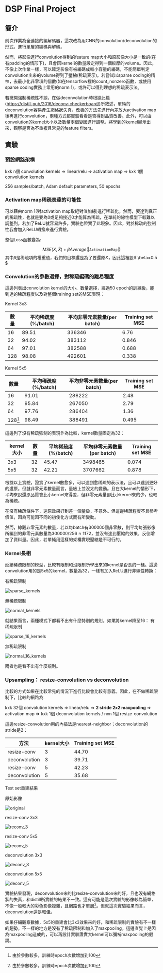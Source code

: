 # DSP Final Project

## 簡介

前次作業為全連接的編解碼器，這次改為用CNN的convolution/deconvolution的形式，進行單層的編碼與解碼。

然而，將影像進行convolution得到的feature map大小和原影像大小是一致的(在有padding的情形下)，且會因kernel的數量設定得到一個較厚的volume。因此，不像上次作業一樣，可以確定影像有被編碼成較小容量的編碼，不能簡單判定convolution出來的volume得到了壓縮(稀疏表示)。若嘗試以sparse coding的精神，去最小化非零項的個數(如在tensorflow裡的count_nonzero函數，或使用sparse coding實務上常用的norm 1)，或許可以得到理想的稀疏表示法。

若撇開強制稀疏性不談，在做deconvolution時根據此篇(https://distill.pub/2016/deconv-checkerboard/)所敘述，單純的deconvolution容易產生網格狀失真，改善的方法先進行內差放大activation map後再進行convolution，兩種方式都實驗看看是否得到品質改善。此外，可以由convolution的kernel大小以及數量兩個變因進行調整。將學到的kernel顯示出來，觀察是否為不重複且常見的feature filters。

## 實驗

### 預設網路架構

kxk n個 convolution kernels => linear/relu => activation map => kxk 1個 convolution kernels 

256 samples/batch, Adam default parameters, 50 epochs

### Activation map稀疏表達的可能性

可以藉由norm 1(對activation map取絕對值加總)進行稀疏化。然而，要達到真正的稀疏性，也就是要為0或足夠接近0才能算為稀疏，在單純的線性模型下較難以調整到，若加了ReLU就容易許多，實驗也證實了此現象。因此，對於稀疏的強制性我會加入ReLU轉換來進行實驗。

整個Loss函數變為:

$$
MSE(X, \hat{X}) + \beta Average(|\texttt{ActivationMap}|)
$$
其中$\beta$是稀疏項的權重值，我們的目標還是為了要還原$X$，因此這裡設$ \beta=0.5 $

### Convolution的參數選擇，對稀疏編碼的難易程度

這邊列表出convolution kernel的大小、數量選擇，經過50 epoch的訓練後，能到達的稀疏程度以及對整個training set的MSE表現：

Kernel 3x3

| 數量   | 平均稀疏度(%/batch) | 平均非零元素數量(per batch) | Training set MSE |
| ---- | -------------- | ------------------- | ---------------- |
| 16   | 89.51          | 336346              | 6.76             |
| 32   | 94.02          | 383112              | 0.846            |
| 64   | 97.01          | 382588              | 0.688            |
| 128  | 98.08          | 492601              | 0.338            |

Kernel 5x5

| 數量      | 平均稀疏度(%/batch) | 平均非零元素數量(per batch) | Training set MSE |
| ------- | -------------- | ------------------- | ---------------- |
| 16      | 91.01          | 288222              | 2.48             |
| 32      | 95.84          | 267050              | 2.79             |
| 64      | 97.76          | 286404              | 1.36             |
| 128[^1] | 98.49          | 388491              | 0.495            |

這邊列了沒有稀疏強制的表現作為比較，kernel數量固定為32：

| kernel大小 | 數量   | 平均稀疏度(%/batch) | 平均非零元素數量(per batch) | Training set MSE |
| -------- | ---- | -------------- | ------------------- | ---------------- |
| 3x3      | 32   | 45.47          | 3498465             | 0.074            |
| 5x5      | 32   | 42.21          | 3707662             | 0.878            |

根據以上實驗，證實了kernel數愈多，可以達到愈稀疏的表示法，且可以達到更好的還原。但就非零元素數量而言，量級上並沒太的變動。且在大kernel的情形下，平均來說還原品質會比小kernel來得差，但非零元素量卻比小kernel來的少，也較為稀疏。

在沒有稀疏條件下，還原效果好到差一個量級，不意外。但這邊稀疏程度不具參考價值，因為可能因不同的初使化方式而有所變動。

然而，綜觀非零元素的數量，若以每batch有300000個非零數，則平均每張影像所編到的非零元素數量為$300000/256\approx1172$，並沒有達到壓縮的效果，反倒增加了資料量。因此，若單純用這樣的架構實現壓縮是不可行的。

[^1]: 由於參數較多，訓練時epoch次數增加到100

### Kernel長相

延續稀疏限制的模型，比較有限制和沒限制所學出來的kernel是否長的一樣。這邊convolution用的是5x5的kernel，數量為32，一樣有加入ReLU進行非線性轉換：

有稀疏限制

![sparse_kernels](result/sparse_kernels.png)

無稀疏限制

![normal_kernels](result/normal_kernels.png)

 就結果而言，兩種模式下都看不出有什麼特別的規則。如果將kernel降至16：
 有稀疏限制

![sparse_16_kernels](result/sparse_16_kernels.png)

無稀疏限制

![normal_16_kernels](result/normal_16_kernels.png)

兩者也是看不出有什麼規則。

### Upsampling： resize-convolution vs deconvolution

比較的方式如果在比較常見的情況下進行比較會比較有意義。因此，在不做稀疏限制下，比較的網路為:

kxk 32個 convolution kernels => linear/relu => **2 stride 2x2 maxpooling** => activation map => kxk 1個 deconvolution kernels / nxn 1個 resize-convolution

這邊resize-convolution用的內插法是nearest-neighbor；deconvolution的stride是2：

| 方法            | kernel大小 | Training set MSE |
| ------------- | -------- | ---------------- |
| resize-conv   | 3        | 44.70            |
| deconvolution | 3        | 39.71            |
| resize-conv   | 5        | 42.23            |
| deconvolution | 5        | 35.68            |

Test set重建結果

原始影像

![original](result/original.png)

resize-conv 3x3

![reconv_3](result/reconv_3.png)

resize-conv 5x5

![reconv_5](result/reconv_5.png)

deconvolution 3x3

![deconv_3](result/deconv_3.png)

deconvolution 5x5

![deconv_5](result/deconv_5.png)

實驗結果發現，deconvolution來的比resize-convolution來的好，且也沒有網格狀的失真，和distill所實驗的結果不一致。這有可能是這次實驗的影像較為簡單，不像一般較大的彩色影像複雜，且網路也才單層[^1]。但就這次實驗結果而言，deconvolution還是較佳。

如果仔細觀察數據，5x5的重建會比3x3效果來的好，和稀疏限制的實驗有不一樣的趨勢。不一樣的地方是沒有了稀疏限制和加入了maxpooling。這邊直覺上是因為maxpooling造成的，可以再設計實驗證實大kernel可以彌補maxpooling的假說。

[^1]: 其實有試著實驗雙層網路，進行了兩次maxpooling，然而deconvolution的結果並沒有變差或有網格狀的失真

